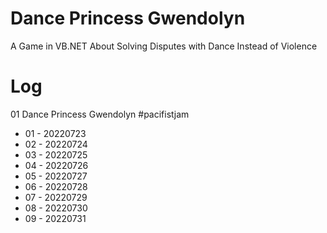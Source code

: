 # Dance Princess Gwendolyn
A Game in VB.NET About Solving Disputes with Dance Instead of Violence

# Log

01 Dance Princess Gwendolyn #pacifistjam

* 01 - 20220723
* 02 - 20220724
* 03 - 20220725
* 04 - 20220726
* 05 - 20220727
* 06 - 20220728
* 07 - 20220729
* 08 - 20220730
* 09 - 20220731
